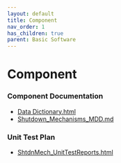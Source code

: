 ```yaml
---
layout: default
title: Component
nav_order: 1
has_children: true
parent: Basic Software
---
```

# Component
### Component Documentation

- [Data Dictionary.html](doc/Data%20Dictionary.html)
- [Shutdown_Mechanisms_MDD.md](doc/Shutdown_Mechanisms_MDD.md)

### Unit Test Plan

- [ShtdnMech_UnitTestReports.html](utp/Tessy/report/ShtdnMech_UnitTestReports.html)

